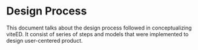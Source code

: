 # Design Process 

This document talks about the design process followed in conceptualizing viteED. It consist of series of steps and models that were implemented to design user-centered product. 